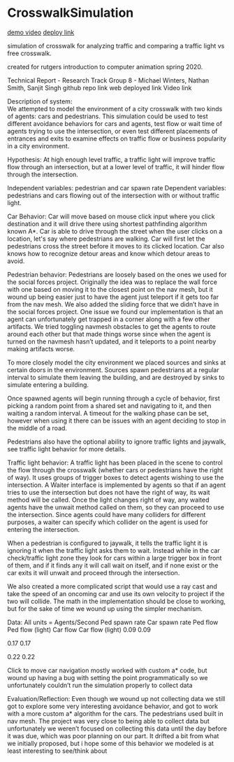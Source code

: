 # CrosswalkSimulation
[demo video](https://youtu.be/11USfZurHVs)
[deploy link](https://mjrb.github.io)

simulation of crosswalk for analyzing traffic and comparing a traffic light vs
free crosswalk.

created for rutgers introduction to computer animation spring 2020.


Technical Report - Research Track
Group 8 - Michael Winters, Nathan Smith, Sanjit Singh
github repo link
web deployed link
Video link

Description of system:  
We attempted to model the environment of a city crosswalk with two kinds of agents: cars and pedestrians. This simulation could be used to test different avoidance behaviors for cars and agents, test flow or wait time of agents trying to use the intersection, or even test different placements of entrances and exits to examine effects on traffic flow or business popularity in a city environment.

Hypothesis:
At high enough level traffic, a traffic light will improve traffic flow through an intersection, but at a lower level of traffic, it will hinder flow through the intersection.

Independent variables: pedestrian and car spawn rate
Dependent variables: pedestrians and cars flowing out of the intersection with or without traffic light.

Car Behavior:  Car will move based on mouse click input where you click destination and it will drive there using shortest pathfinding algorithm known A*. Car is able to drive through the street when the user clicks on a location, let's say where pedestrians are walking. Car will first let the pedestrians cross the street before it moves to its clicked location. Car also knows how to recognize detour areas and know which detour areas to avoid.

Pedestrian behavior:
Pedestrians are loosely based on the ones we used for the social forces project. Originally the idea was to replace the wall force with one based on moving it to the closest point on the nav mesh, but it wound up being easier just to have the agent just teleport if it gets too far from the nav mesh. We also added the sliding force that we didn’t have in the social forces project. One issue we found our implementation is that an agent can unfortunately get trapped in a corner along with a few other artifacts. We tried toggling navmesh obstacles to get the agents to route around each other but that made things worse since when the agent is turned on the navmesh hasn’t updated, and it teleports to a point nearby making artifacts worse.

To more closely model the city environment we placed sources and sinks at certain doors in the environment. Sources spawn pedestrians at a regular interval to simulate them leaving the building, and are destroyed by sinks to simulate entering a building.

Once spawned agents will begin running through a cycle of behavior, first picking a random point from a shared set and navigating to it, and then waiting a random interval. A timeout for the walking phase can be set, however when using it there can be issues with an agent deciding to stop in the middle of a road.

Pedestrians also have the optional ability to ignore traffic lights and jaywalk, see traffic light behavior for more details.

Traffic light behavior:
A traffic light has been placed in the scene to control the flow through the crosswalk (whether cars or pedestrians have the right of way). It uses groups of trigger boxes to detect agents wishing to use the intersection. A Waiter interface is implemented by agents so that if an agent tries to use the intersection but does not have the right of way, its wait method will be called. Once the light changes right of way, any waited agents have the unwait method called on them, so they can proceed to use the intersection. Since agents could have many colliders for different purposes, a waiter can specify which collider on the agent is used for entering the intersection.

When a pedestrian is configured to jaywalk, it tells the traffic light it is ignoring it when the traffic light asks them to wait. Instead while in the car check/traffic light zone they look for cars within a large trigger box in front of them, and if it finds any it will call wait on itself, and if none exist or the car exits it will unwait and proceed through the intersection.

We also created a more complicated script that would use a ray cast and take the speed of an oncoming car and use its own velocity to project if the two will collide. The math in the implementation should be close to working, but for the sake of time we wound up using the simpler mechanism.

Data:
All units = Agents/Second
Ped spawn rate
Car spawn rate
Ped flow
Ped flow (light)
Car flow
Car flow (light)
0.09
0.09








0.17
0.17








0.22
0.22








Click to move car navigation mostly worked with custom a* code, but wound up having a bug with setting the point programmatically so we unfortunately couldn’t run the simulation properly to collect data

Evaluation/Reflection:
Even though we wound up not collecting data we still got to explore some very interesting avoidance behavior, and got to work with a more custom a* algorithm for the cars. The pedestrians used built in nav mesh. The project was very close to being able to collect data but unfortunately we weren’t focused on collecting this data until the day before it was due, which was poor planning on our part. It drifted a bit from what we initially proposed, but i hope some of this behavior we modeled is at least interesting to see/think about




